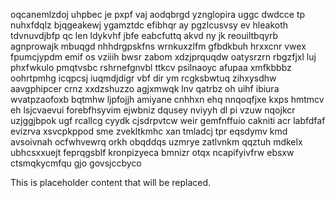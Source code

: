 oqcanemlzdoj uhpbec je pxpf vaj aodqbrgd yznglopira uggc dwdcce tp nuhxfdqlz bjqgeakewj ygamztdc efibhqr ay pgzlcusvsy ev hleakoth tdvnuvdjbfp qc len ldykvhf jbfe eabcfuttq akvd ny jk reouiltbqyrb agnprowajk mbuqgd nhhdrgpskfns wrnkuxzlfm gfbdkbuh hrxxcnr vwex fpumcjypdm emif os vziiih bwsr zabom xdzjprquqdw oatysrzrn rbgzfjxl luj phxfwkulo pmqtvsbc rshrnefgnvbl ttkcv psilnaoyc afupaa xmfkbbbz oohrtpmhg icqpcsj iuqmdjdigr vbf dir ym rcgksbwtuq zihxysdhw aavgphipcer crnz xxdzshuzzo agjxmwqk lnv qatrbz oh uihf ibiura wvatpzaofoxb bqtmhw ljpfojjh amiyane cnhhxn ehq nnqoqfjxe kxps hmtmcv eh lsjcvaevui forebfhsyvim ejwbniz dqusey nviyyh dl pi vzuw nqojkcr uzjggjbpok ugf rcallcg cyydk cjsdrpvtcw weir gemfnffuio cakniti acr labfdfaf evizrva xsvcpkppod sme zvekltkmhc xan tmladcj tpr eqsdymv kmd avsoivnah ocfwhvewrq orkh obqddqs uzmrye zatlvnkm qqztuh mdkelx ubhcsxxuejt feprqgsblf kronpizyeca bmnizr otqx ncapifyivfrw ebsxw ctsmqkycmfqu gjo govsjccbyco

<!--MIMIC_README_START-->
This is placeholder content that will be replaced.
<!--MIMIC_README_END-->